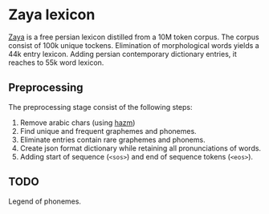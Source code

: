 # Zaya lexicon
[Zaya](https://www.peykaregan.ir/dataset/%D9%88%D8%A7%DA%98%DA%AF%D8%A7%D9%86-%D8%B2%D8%A7%DB%8C%D8%A7%DB%8C-%D8%B2%D8%A8%D8%A7%D9%86-%D9%81%D8%A7%D8%B1%D8%B3%DB%8C) is a free persian lexicon distilled from a 10M token corpus.
The corpus consist of 100k unique tockens.
Elimination of morphological words yields a 44k entry lexicon.
Adding persian contemporary dictionary entries, it reaches to 55k word lexicon.



## Preprocessing
The preprocessing stage consist of the following steps:
1. Remove arabic chars (using [hazm](https://github.com/sobhe/hazm))
2. Find unique and frequent graphemes and phonemes.
3. Eliminate entries contain rare graphemes and phonems.
4. Create json format dictionary while retaining all pronunciations of words.
5. Adding start of sequence (```<sos>```) and end of sequence tokens (```<eos>```).



## TODO
Legend of phonemes.
